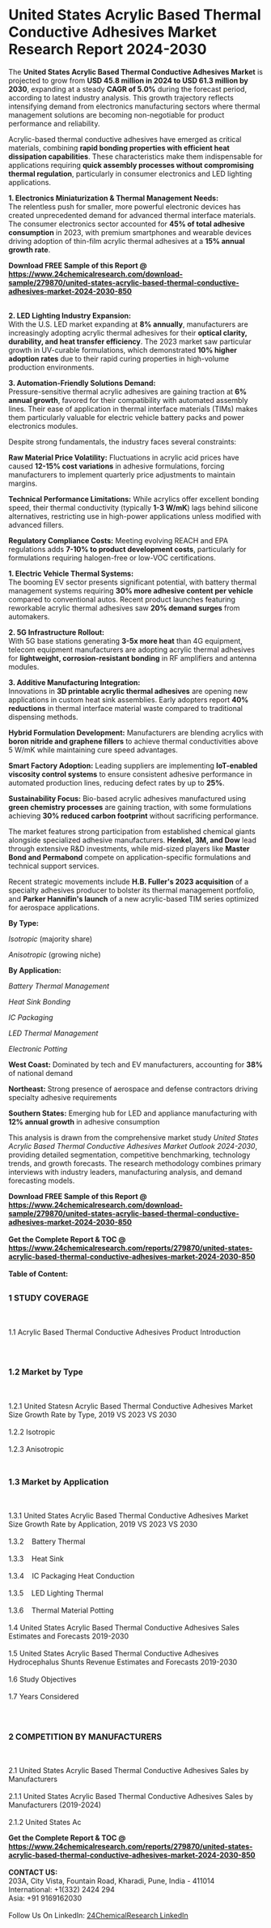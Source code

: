 <h1>United States Acrylic Based Thermal Conductive Adhesives Market Research Report 2024-2030</h1><p>The <strong>United States Acrylic Based Thermal Conductive Adhesives Market</strong> is projected to grow from <strong>USD 45.8 million in 2024 to USD 61.3 million by 2030</strong>, expanding at a steady <strong>CAGR of 5.0%</strong> during the forecast period, according to latest industry analysis. This growth trajectory reflects intensifying demand from electronics manufacturing sectors where thermal management solutions are becoming non-negotiable for product performance and reliability.</p><p>Acrylic-based thermal conductive adhesives have emerged as critical materials, combining <strong>rapid bonding properties with efficient heat dissipation capabilities</strong>. These characteristics make them indispensable for applications requiring <strong>quick assembly processes without compromising thermal regulation</strong>, particularly in consumer electronics and LED lighting applications.</p><p><strong>1. Electronics Miniaturization &amp; Thermal Management Needs:</strong><br>
The relentless push for smaller, more powerful electronic devices has created unprecedented demand for advanced thermal interface materials. The consumer electronics sector accounted for <strong>45% of total adhesive consumption</strong> in 2023, with premium smartphones and wearable devices driving adoption of thin-film acrylic thermal adhesives at a <strong>15% annual growth rate</strong>.</p><div><b>Download FREE Sample of this Report @ 
            <a href="https://www.24chemicalresearch.com/download-sample/279870/united-states-acrylic-based-thermal-conductive-adhesives-market-2024-2030-850">
            https://www.24chemicalresearch.com/download-sample/279870/united-states-acrylic-based-thermal-conductive-adhesives-market-2024-2030-850</a></b></div><br><p><strong>2. LED Lighting Industry Expansion:</strong><br>
With the U.S. LED market expanding at <strong>8% annually</strong>, manufacturers are increasingly adopting acrylic thermal adhesives for their <strong>optical clarity, durability, and heat transfer efficiency</strong>. The 2023 market saw particular growth in UV-curable formulations, which demonstrated <strong>10% higher adoption rates</strong> due to their rapid curing properties in high-volume production environments.</p><p><strong>3. Automation-Friendly Solutions Demand:</strong><br>
Pressure-sensitive thermal acrylic adhesives are gaining traction at <strong>6% annual growth</strong>, favored for their compatibility with automated assembly lines. Their ease of application in thermal interface materials (TIMs) makes them particularly valuable for electric vehicle battery packs and power electronics modules.</p><p>Despite strong fundamentals, the industry faces several constraints:</p><p><strong>Raw Material Price Volatility:</strong> Fluctuations in acrylic acid prices have caused <strong>12-15% cost variations</strong> in adhesive formulations, forcing manufacturers to implement quarterly price adjustments to maintain margins.</p><p><strong>Technical Performance Limitations:</strong> While acrylics offer excellent bonding speed, their thermal conductivity (typically <strong>1-3 W/mK</strong>) lags behind silicone alternatives, restricting use in high-power applications unless modified with advanced fillers.</p><p><strong>Regulatory Compliance Costs:</strong> Meeting evolving REACH and EPA regulations adds <strong>7-10% to product development costs</strong>, particularly for formulations requiring halogen-free or low-VOC certifications.</p><p><strong>1. Electric Vehicle Thermal Systems:</strong><br>
The booming EV sector presents significant potential, with battery thermal management systems requiring <strong>30% more adhesive content per vehicle</strong> compared to conventional autos. Recent product launches featuring reworkable acrylic thermal adhesives saw <strong>20% demand surges</strong> from automakers.</p><p><strong>2. 5G Infrastructure Rollout:</strong><br>
With 5G base stations generating <strong>3-5x more heat</strong> than 4G equipment, telecom equipment manufacturers are adopting acrylic thermal adhesives for <strong>lightweight, corrosion-resistant bonding</strong> in RF amplifiers and antenna modules.</p><p><strong>3. Additive Manufacturing Integration:</strong><br>
Innovations in <strong>3D printable acrylic thermal adhesives</strong> are opening new applications in custom heat sink assemblies. Early adopters report <strong>40% reductions</strong> in thermal interface material waste compared to traditional dispensing methods.</p><p><strong>Hybrid Formulation Development:</strong> Manufacturers are blending acrylics with <strong>boron nitride and graphene fillers</strong> to achieve thermal conductivities above 5 W/mK while maintaining cure speed advantages.</p><p><strong>Smart Factory Adoption:</strong> Leading suppliers are implementing <strong>IoT-enabled viscosity control systems</strong> to ensure consistent adhesive performance in automated production lines, reducing defect rates by up to <strong>25%</strong>.</p><p><strong>Sustainability Focus:</strong> Bio-based acrylic adhesives manufactured using <strong>green chemistry processes</strong> are gaining traction, with some formulations achieving <strong>30% reduced carbon footprint</strong> without sacrificing performance.</p><p>The market features strong participation from established chemical giants alongside specialized adhesive manufacturers. <strong>Henkel, 3M, and Dow</strong> lead through extensive R&amp;D investments, while mid-sized players like <strong>Master Bond and Permabond</strong> compete on application-specific formulations and technical support services.</p><p>Recent strategic movements include <strong>H.B. Fuller's 2023 acquisition</strong> of a specialty adhesives producer to bolster its thermal management portfolio, and <strong>Parker Hannifin's launch</strong> of a new acrylic-based TIM series optimized for aerospace applications.</p><p><strong>By Type:</strong></p><p><em>Isotropic</em> (majority share)</p><p><em>Anisotropic</em> (growing niche)</p><p><strong>By Application:</strong></p><p><em>Battery Thermal Management</em></p><p><em>Heat Sink Bonding</em></p><p><em>IC Packaging</em></p><p><em>LED Thermal Management</em></p><p><em>Electronic Potting</em></p><p><strong>West Coast:</strong> Dominated by tech and EV manufacturers, accounting for <strong>38%</strong> of national demand</p><p><strong>Northeast:</strong> Strong presence of aerospace and defense contractors driving specialty adhesive requirements</p><p><strong>Southern States:</strong> Emerging hub for LED and appliance manufacturing with <strong>12% annual growth</strong> in adhesive consumption</p><p>This analysis is drawn from the comprehensive market study <em>United States Acrylic Based Thermal Conductive Adhesives Market Outlook 2024-2030</em>, providing detailed segmentation, competitive benchmarking, technology trends, and growth forecasts. The research methodology combines primary interviews with industry leaders, manufacturing analysis, and demand forecasting models.</p><div><b>Download FREE Sample of this Report @ 
            <a href="https://www.24chemicalresearch.com/download-sample/279870/united-states-acrylic-based-thermal-conductive-adhesives-market-2024-2030-850">
            https://www.24chemicalresearch.com/download-sample/279870/united-states-acrylic-based-thermal-conductive-adhesives-market-2024-2030-850</a></b></div><br><div><b>Get the Complete Report & TOC @ 
            <a href="https://www.24chemicalresearch.com/reports/279870/united-states-acrylic-based-thermal-conductive-adhesives-market-2024-2030-850">
            https://www.24chemicalresearch.com/reports/279870/united-states-acrylic-based-thermal-conductive-adhesives-market-2024-2030-850</a></b></div><br>
            <b>Table of Content:</b><p><h2><span style="font-size:16px"><strong>1 STUDY COVERAGE</strong></span></h2><br />
<p>1.1 Acrylic Based Thermal Conductive Adhesives Product Introduction</p><br />
<h2><span style="font-size:16px"><strong>1.2 Market by Type</strong></span></h2><br />
<p>1.2.1 United Statesn Acrylic Based Thermal Conductive Adhesives Market Size Growth Rate by Type, 2019 VS 2023 VS 2030<br /><br />
1.2.2 Isotropic&nbsp;&nbsp; &nbsp;<br /><br />
1.2.3 Anisotropic<br /><br />
<h2><span style="font-size:16px"><strong>1.3 Market by Application</strong></span></h2><br />
<p>1.3.1 United States Acrylic Based Thermal Conductive Adhesives Market Size Growth Rate by Application, 2019 VS 2023 VS 2030<br /><br />
1.3.2&nbsp;&nbsp; &nbsp;Battery Thermal<br /><br />
1.3.3&nbsp;&nbsp; &nbsp;Heat Sink<br /><br />
1.3.4&nbsp;&nbsp; &nbsp;IC Packaging Heat Conduction<br /><br />
1.3.5&nbsp;&nbsp; &nbsp;LED Lighting Thermal<br /><br />
1.3.6&nbsp;&nbsp; &nbsp;Thermal Material Potting<br /><br />
1.4 United States Acrylic Based Thermal Conductive Adhesives Sales Estimates and Forecasts 2019-2030<br /><br />
1.5 United States Acrylic Based Thermal Conductive Adhesives Hydrocephalus Shunts Revenue Estimates and Forecasts 2019-2030<br /><br />
1.6 Study Objectives<br /><br />
1.7 Years Considered</p><br />
<h2><span style="font-size:16px"><strong>2 COMPETITION BY MANUFACTURERS</strong></span></h2><br />
<p>2.1 United States Acrylic Based Thermal Conductive Adhesives Sales by Manufacturers<br /><br />
2.1.1 United States Acrylic Based Thermal Conductive Adhesives Sales by Manufacturers (2019-2024)<br /><br />
2.1.2 United States Ac</p><div><b>Get the Complete Report & TOC @ 
            <a href="https://www.24chemicalresearch.com/reports/279870/united-states-acrylic-based-thermal-conductive-adhesives-market-2024-2030-850">
            https://www.24chemicalresearch.com/reports/279870/united-states-acrylic-based-thermal-conductive-adhesives-market-2024-2030-850</a></b></div><br><b>CONTACT US:</b><br>
            203A, City Vista, Fountain Road, Kharadi, Pune, India - 411014<br>
            International: +1(332) 2424 294<br>
            Asia: +91 9169162030 <br><br>
            Follow Us On LinkedIn: <a href="https://www.linkedin.com/company/24chemicalresearch/">24ChemicalResearch LinkedIn</a>